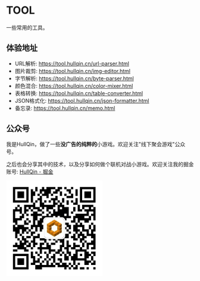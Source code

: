 # TOOL

一些常用的工具。

## 体验地址

- URL解析: https://tool.hullqin.cn/url-parser.html
- 图片裁剪: https://tool.hullqin.cn/img-editor.html
- 字节解析: https://tool.hullqin.cn/byte-parser.html
- 颜色混合: https://tool.hullqin.cn/color-mixer.html
- 表格转换: https://tool.hullqin.cn/table-converter.html
- JSON格式化: https://tool.hullqin.cn/json-formatter.html
- 备忘录: https://tool.hullqin.cn/memo.html

## 公众号

我是HullQin，做了一些**没广告的纯粹的**小游戏。欢迎关注"线下聚会游戏"公众号。

之后也会分享其中的技术，以及分享如何做个联机对战小游戏。欢迎关注我的掘金账号: [HullQin - 掘金](https://juejin.cn/user/615367094054285/posts)

![公众号"线下聚会游戏"](qrcode.jpg)
